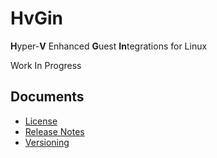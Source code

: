 ﻿# HvGin

**H**yper-**V** Enhanced **G**uest **In**tegrations for Linux

Work In Progress

## Documents

- [License](License.md)
- [Release Notes](ReleaseNotes.md)
- [Versioning](Versioning.md)
